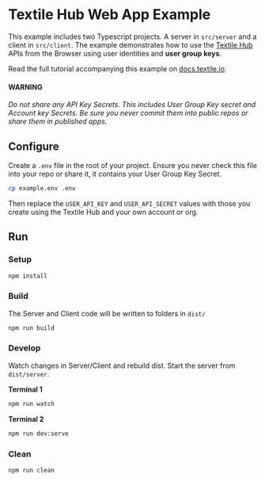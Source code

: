 # Textile Hub Web App Example

This example includes two Typescript projects. A server in `src/server` and a client in `src/client`. The example demonstrates how to use the [Textile Hub](https://docs.textile.io/) APIs from the Browser using user identities and **user group keys**.

Read the full tutorial accompanying this example on [docs.textile.io](https://docs.textile.io).

#### WARNING

_Do not share any API Key Secrets. This includes User Group Key secret and Account key Secrets. Be sure you never commit them into public repos or share them in published apps._

## Configure

Create a `.env` file in the root of your project. Ensure you never check this file into your repo or share it, it contains your User Group Key Secret.

```bash
cp example.env .env
```

Then replace the `USER_API_KEY` and `USER_API_SECRET` values with those you create using the Textile Hub and your own account or org.

## Run

### Setup

```bash
npm install
```

### Build

The Server and Client code will be written to folders in `dist/`

```bash
npm run build
```

### Develop

Watch changes in Server/Client and rebuild dist. Start the server from `dist/server`.

**Terminal 1**

```bash
npm run watch
```

**Terminal 2**

```bash
npm run dev:serve
```

### Clean

```bash
npm run clean
```
